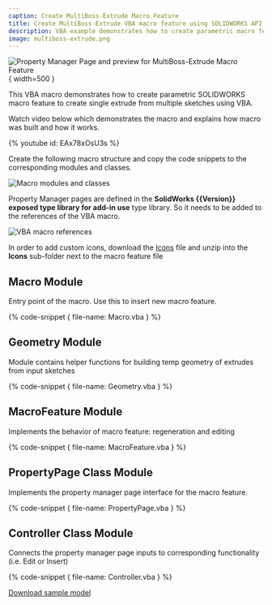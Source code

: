 ```yaml
---
caption: Create MultiBoss-Extrude Macro Feature
title: Create MultiBoss-Extrude VBA macro feature using SOLIDWORKS API
description: VBA example demonstrates how to create parametric macro feature to create extrude from multiple sketches with an editing and preview ability
image: multiboss-extrude.png
---
```

![Property Manager Page and preview for MultiBoss-Extrude Macro Feature](multiboss-extrude.png) { width=500 }

This VBA macro demonstrates how to create parametric SOLIDWORKS macro feature to create single extrude from multiple sketches using VBA.

Watch video below which demonstrates the macro and explains how macro was built and how it works.

{% youtube id: EAx78xOsU3s %}

Create the following macro structure and copy the code snippets to the corresponding modules and classes.

![Macro modules and classes](macro-project-structure.png)

Property Manager pages are defined in the **SolidWorks {{Version}} exposed type library for add-in use** type library. So it needs to be added to the references of the VBA macro.

![VBA macro references](macro-references.png)

In order to add custom icons, download the [Icons](Icons.zip) file and unzip into the **Icons** sub-folder next to the macro feature file

## Macro Module

Entry point of the macro. Use this to insert new macro feature.

{% code-snippet { file-name: Macro.vba } %}

## Geometry Module

Module contains helper functions for building temp geometry of extrudes from input sketches

{% code-snippet { file-name: Geometry.vba } %}

## MacroFeature Module

Implements the behavior of macro feature: regeneration and editing

{% code-snippet { file-name: MacroFeature.vba } %}

## PropertyPage Class Module

Implements the property manager page interface for the macro feature.

{% code-snippet { file-name: PropertyPage.vba } %}

## Controller Class Module

Connects the property manager page inputs to corresponding functionality (i.e. Edit or Insert)

{% code-snippet { file-name: Controller.vba } %}

[Download sample model](MacroFeatureMultiExtrude.SLDPRT)